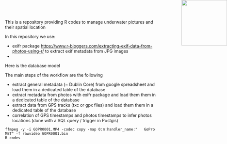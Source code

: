This is a repository providing R codes to manage underwater pictures and their spatial location

In this repository we use: 
 - exifr package https://www.r-bloggers.com/extracting-exif-data-from-photos-using-r/ to extract exif metadata from JPG images
 - 
 
 Here is the database model
 
 

<img style="position: absolute; top: 0; right: 0; border: 0;" src="http://mdst-macroes.ird.fr/BlueBridge/Ichtyop/Ichthyop_tree_structure.svg" width="150">


The main steps of the workflow are the following
 - extract general metadata (~ Dublin Core) from google spreadsheet and load them in a dedicated table of the database
 - extract metadata from photos with exifr package and load them them in a dedicated table of the database
 - extract data from GPS tracks (txc or gpx files) and load them them in a dedicated table of the database
 - correlation of GPS timestamps and photos timestamps to infer photos locations (done with a SQL query / trigger in Postgis)
 
 
~~~~
ffmpeg -y -i GOPR0001.MP4 -codec copy -map 0:m:handler_name:"	GoPro MET" -f rawvideo GOPR0001.bin
R codes
~~~~